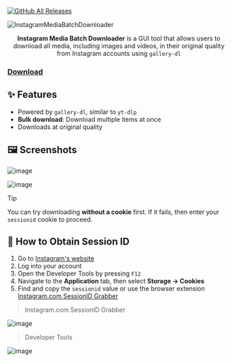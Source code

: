 [![GitHub All Releases](https://img.shields.io/github/downloads/afkarxyz/Instagram-Media-Batch-Downloader/total?style=for-the-badge)](https://github.com/afkarxyz/Instagram-Media-Batch-Downloader/releases)

![InstagramMediaBatchDownloader](https://github.com/user-attachments/assets/e651f008-5516-4fb2-bb35-cd1a10027193)

<div align="center">
<b>Instagram Media Batch Downloader</b> is a GUI tool that allows users to download all media, including images and videos, in their original quality from Instagram accounts using <code>gallery-dl</code>
</div>

### [Download](https://github.com/afkarxyz/Instagram-Media-Batch-Downloader/releases/download/v1.8/InstagramMediaBatchDownloader.exe)

## ✨ Features

- Powered by `gallery-dl`, similar to `yt-dlp`
- **Bulk download**: Download multiple items at once
- Downloads at original quality

## 🖼️ Screenshots

![image](https://github.com/user-attachments/assets/50955fcb-8eef-493b-8986-bf00b8674be7)

![image](https://github.com/user-attachments/assets/0442222c-23a1-4390-9918-5e92928f1315)

> [!Tip]
You can try downloading **without a cookie** first. If it fails, then enter your `sessionid` cookie to proceed.

## 🔑 How to Obtain Session ID

1. Go to [Instagram's website](https://www.instagram.com/)
2. Log into your account
3. Open the Developer Tools by pressing `F12`
4. Navigate to the **Application** tab, then select **Storage → Cookies**
5. Find and copy the `sessionid` value or use the browser extension [Instagram.com SessionID Grabber](https://github.com/afkarxyz/Instagram-Media-Batch-Downloader/releases/download/v1.4/Instagram.com.SessionID.Grabber.zip)

> Instagram.com SessionID Grabber

![image](https://github.com/user-attachments/assets/f4c4c313-cb19-4840-a331-a47bb92ab603)

> Developer Tools

![image](https://github.com/user-attachments/assets/4787ec47-b312-43e0-8b30-366f7d4cf99c)
